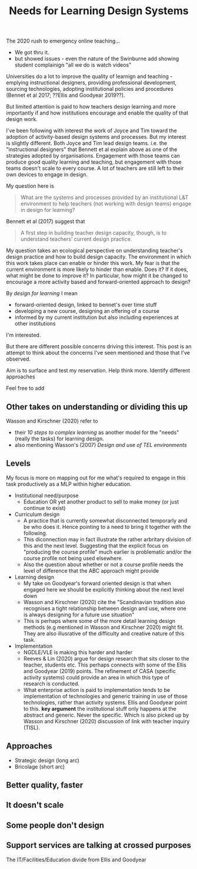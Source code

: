 ﻿---
backlinks:
- title: Blog posts
  url: /share/blog/blog-posts.html
- title: My approach to teaching mathematics
  url: /sense/Teaching/Mathematics/my-approach-to-teaching-mathematics.html
title: Needs for Learning Design Systems
---
The 2020 rush to emergency online teaching...
- We got thru it.
- but showed issues - even the nature of the Swinburne add showing student complainign "all we do is watch videos"

Universities do a lot to improve the quality of learnign and teaching - emplying instructional designers, providing professional development, sourcing technologies, adopting institutional policies and procedures (Bennet et al 2017; ??Ellis and Goodyear 2019??).   

But limited attention is paid to how teachers design learning and more importantly if and how institutions encourage and enable the quality of that design work.

I've been following with interest the work of Joyce and Tim toward the adoption of activity-based design systems and processes. But my interest is slightly different.  Both Joyce and Tim lead design teams. i.e. the "instructional designers" that Bennett et al explain above as one of the strategies adopted by organisations. Engagement with those teams can produce good quality learning and teaching, but engagement with those teams doesn't scale to every course. A lot of teachers are still left to their own devices to engage in design.

My question here is 
> What are the systems and processes provided by an institutional L&T environment to help teachers (not working with design teams) engage in design for learning?

Bennett et al (2017) suggest that 
> A first step in building teacher design capacity, though, is to understand teachers’ current design practice.

My question takes an ecological perspective on understanding teacher's design practice and how to build design capacity. The environment in which this work takes place can enable or hinder this work. My fear is that the current environment is more likely to hinder than enable. Does it? If it does, what might be done to improve it? In particular, how might it be changed to encourage a more activity based and forward-oriented approach to design?

By _design for learning_ I mean 

- forward-oriented design, linked to bennet's over time stuff
- developing a new course, designing an offering of a course
- informed by my current institution but also including experiences at other institutions

I'm interested.

But there are different possible concerns driving this interest. This post is an attempt to think about the concerns I've seen mentioned and those that I've observed.  

Aim is to surface and test my reservation. Help think more. Identify different approaches

Feel free to add

## Other takes on understanding or dividing this up

Wasson and Kirschner (2020) refer to 

- their *10 steps to complex learning* as another model for the "needs" (really the tasks) for learning design.
- also mentioning Wasson's (2007) *Design and use of TEL environments*

## Levels

My focus is more on mapping out for me what's required to engage in this task productively as a MLP within higher education.

- Institutional need/purpose
  - Education OR yet another product to sell to make money (or just continue to exist)
- Curriculum design
  - A practice that is currently somewhat disconnected temporarly and be who does it. Hence pointing to a need to bring it together with the following.
  - This diconnection may in fact illustrate the rather arbritary division of this and the next level. Suggesting that the explicit focus on "producing the course profile" much earlier is problematic and/or the course profile not being used elsewhere.
  - Also the question about whether or not a course profile needs the level of difference that the ABC approach might provide
- Learning design 
  - My take on Goodyear's forward oriented design is that when engaged here we should be explicitly thinking about the next level down
  - Wasson and Kirschner (2020) cite the "Scandinavian tradition also recognises a tight relationship between design and use, where one is always designing for a future use situation"
  - This is perhaps where some of the more detail learning design methods (e.g mentioned in Wasson and Kirschner 2020) might fit. They are also illusrative of the difficulty and creative nature of this task.
- Implementation
  - NGDLE/VLE is making this harder and harder
  - Reeves & Lin (2020) argue for design research that sits closer to the teacher, students etc.  This perhaps connects with some of the Ellis and Goodyear (2019) points. The refinement of CASA (specific activity systems) could provide an area in which this type of research is conducted.
  - What enterprise action is paid to implementation tends to be implementation of technologies and generic training in use of those technologies, rather than activity systems. Ellis and Goodyear point to this. **key argument** the institutional stuff only happens at the abstract and generic. Never the specific. Which is also picked up by Wasson and Kirschner (2020) discussion of link with teacher inquiry (TISL).

## Approaches

- Strategic design (long arc)
- Bricolage (short arc)


## Better quality, faster


## It doesn't scale 

## Some people don't design 


## Support services are talking at crossed purposes

The IT/Facilities/Education divide from Ellis and Goodyear